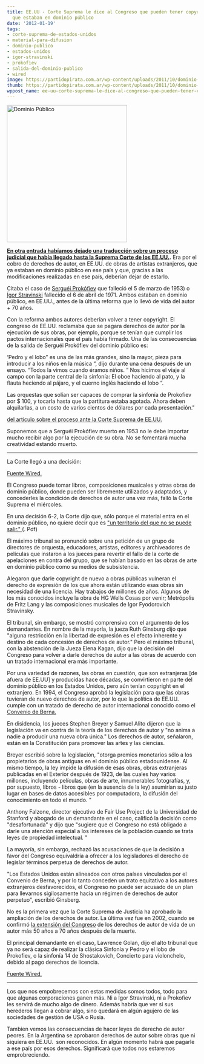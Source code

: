 ```yaml
---
title: EE.UU - Corte Suprema le dice al Congreso que pueden tener copyright obras
  que estaban en dominio público
date: '2012-01-19'
tags:
- corte-suprema-de-estados-unidos
- material-para-difusion
- dominio-publico
- estados-unidos
- igor-stravinski
- prokofiev
- salida-del-dominio-publico
- wired
image: https://partidopirata.com.ar/wp-content/uploads/2011/10/dominio-publico.jpg
thumb: https://partidopirata.com.ar/wp-content/uploads/2011/10/dominio-publico-150x150.jpg
wppost_name: ee-uu-corte-suprema-le-dice-al-congreso-que-pueden-tener-copyright-obras-que-estaban-en-dominio-publico
---
```


<a href="https://partidopirata.com.ar/wp-content/uploads/2011/10/dominio-publico.jpg"><img class="aligncenter size-full wp-image-1949" title="dominio-publico" src="https://partidopirata.com.ar/wp-content/uploads/2011/10/dominio-publico.jpg" alt="Dominio Público" width="317" height="361" /></a>

<strong><a href="https://partidopirata.com.ar/1948/suprema-corte-decidira-el-destino-de-millones-de-obras-en-dominio-publico">En otra entrada habíamos dejado una traducción sobre un proceso judicial que había llegado hasta la Suprema Corte de los EE.UU.</a>.</strong> Era por el cobro de derechos de autor, en EE.UU. de obras de artistas extranjeros, que ya estaban en dominio público en ese país y que, gracias a las modificaciones realizadas en ese país, deberían dejar de estarlo.

Citaba el caso de <a href="https://es.wikipedia.org/wiki/Sergu%C3%A9i_Prok%C3%B3fiev" target="_blank">Serguéi Prokófiev</a> que falleció el 5 de marzo de 1953) o <a href="Ígor Stravinski" target="_blank">Ígor Stravinski</a> fallecido el 6 de abril de 1971.
Ambos estaban en dominio público, en EE.UU., antes de la última reforma que lo llevó de vida del autor + 70 años.

Con la reforma ambos autores deberían volver a tener copyright. El congreso de EE.UU. reclamaba que se pagara derechos de autor por la ejecución de sus obras, por ejemplo, porque se tenían que cumplir los pactos internacionales que el país había firmado.
Una de las consecuencias de la salida de Serguéi Prokófiev del dominio público es:

‘Pedro y el lobo” es una de las más grandes, sino la mayor, pieza para introducir a los niños en la música “, dijo durante una cena después de un ensayo. “Todos la vimos cuando éramos niños. ” Nos hicimos el viaje al campo con la parte central de la sinfonía: El oboe haciendo al pato, y la flauta heciendo al pájaro, y el cuerno inglés haciendo el lobo “.

Las orquestas que solían ser capaces de comprar la sinfonía de Prokofiev por $ 100, y tocarla hasta que la partitura estaba agotada. Ahora deben alquilarlas, a un costo de varios cientos de dólares por cada presentación."

<a href="https://partidopirata.com.ar/1948/suprema-corte-decidira-el-destino-de-millones-de-obras-en-dominio-publico">del artículo sobre el proceso ante la Corte Suprema de EE.UU.</a>

Suponemos que a Serguéi Prokófiev muerto en 1953 no le debe importar mucho recibir algo por la ejecución de su obra. No se fomentará mucha creatividad estando muerto.

<hr />

La Corte llegó a una decisión:

<a href="http://www.wired.com/threatlevel/2012/01/scotus-re-copyright-decision/" target="_blank">Fuente Wired.</a>

El Congreso puede tomar libros, composiciones musicales y otras obras de dominio público, donde pueden ser libremente utilizados y adaptados, y concederles la condición de derechos de autor una vez más, falló la Corte Suprema el miércoles.

En una decisión 6-2, la Corte dijo que, sólo porque el material entra en el dominio público, no quiere decir que es <a href="http://www.wired.com/images_blogs/threatlevel/2012/01/golanscotusruling.pdf" target="_blank">"un territorio del que no se puede salir." </a>(. Pdf)

El máximo tribunal se pronunció sobre una petición de un grupo de directores de orquesta, educadores, artistas, editores y archiveadores de películas que instaron a los jueces para revertir el fallo de la corte de apelaciones en contra del grupo, que se habían basado en las obras de arte en dominio público como su medios de subsistencia.

Alegaron que darle copyright de nuevo a obras públicas vulneran el derecho de expresión de los que ahora están utilizando esas obras sin necesidad de una licencia. Hay trabajos de millones de años. Algunos de los más conocidos incluye la obra de HG Wells Cosas por venir; Metrópolis de Fritz Lang y las composiciones musicales de Igor Fyodorovich Stravinsky.

El tribunal, sin embargo, se mostró comprensivo con el argumento de los demandantes. En nombre de la mayoría, la jueza Ruth Ginsburg dijo que "alguna restricción en la libertad de expresión es el efecto inherente y destino de cada concesión de derechos de autor." Pero el máximo tribunal, con la abstención de la Jueza Elena Kagan, dijo que la decisión del Congreso para volver a darle derechos de autor a las obras de acuerdo con un tratado internacional era más importante.

Por una variedad de razones, las obras en cuestión, que son extranjeras [de afuera de EE.UU] y producidas hace décadas, se convirtieron en parte del dominio público en los Estados Unidos, pero aún tenían copyright en el extranjero. En 1994, el Congreso aprobó la legislación para que las obras tuvieran de nuevo derechos de autor, por lo que la política de EE.UU. cumple con un tratado de derecho de autor internacional conocido como el <a href="http://www.wipo.int/treaties/en/ip/berne/trtdocs_wo001.html" target="_blank">Convenio de Berna.</a>

En disidencia, los jueces Stephen Breyer y Samuel Alito dijeron que la legislación va en contra de la teoría de los derechos de autor y "no anima a nadie a producir una nueva obra única." Los derechos de autor, señalaron, están en la Constitución para promover las artes y las ciencias.

Breyer escribió sobre la legislación, "otorga premios monetarios sólo a los propietarios de obras antiguas en el dominio público estadounidense. Al mismo tiempo, la ley impide la difusión de esas obras, obras extranjeras publicadas en el Exterior después de 1923, de las cuales hay varios millones, incluyendo películas, obras de arte, innumerables fotografías, y, por supuesto, libros - libros que (en la ausencia de la ley) asumirían su justo lugar en bases de datos accesibles por computadora, la difusión del conocimiento en todo el mundo. "

Anthony Falzone, director ejecutivo de Fair Use Project de la Universidad de Stanford y abogado de un demandante en el caso, calificó la decisión como "desafortunada" y dijo que "sugiere que el Congreso no está obligado a darle una atención especial a los intereses de la población cuando se trata leyes de propiedad intelectual. "

La mayoría, sin embargo, rechazó las acusaciones de que la decisión a favor del Congreso equivaldría a ofrecer a los legisladores el derecho de legislar términos perpetua de derechos de autor.

"Los Estados Unidos están alineados con otros países vinculados por el Convenio de Berna, y por lo tanto conceden un trato equitativo a los autores extranjeros desfavorecidos, el Congreso no puede ser acusado de un plan para llevarnos sigilosamente hacia un régimen de derechos de autor perpetuo", escribió Ginsberg.

No es la primera vez que la Corte Suprema de Justicia ha aprobado la ampliación de los derechos de autor. La última vez fue en 2002, cuando se confirmó <a href="http://www.oyez.org/cases/2000-2009/2002/2002_01_618" target="_blank">la extensión del Congreso</a> de los derechos de autor de vida de un autor más 50 años a 70 años después de la muerte.

El principal demandante en el caso, Lawrence Golan, dijo el alto tribunal que ya no será capaz de realizar la clásica Sinfonía y Pedro y el lobo de Prokofiev, o la sinfonía 14 de Shostakovich, Concierto para violonchelo, debido al pago derechos de licencia.

<a href="http://www.wired.com/threatlevel/2012/01/scotus-re-copyright-decision/" target="_blank">Fuente Wired.</a>

<hr />

Los que nos empobrecemos con estas medidas somos todos, todo para que algunas corporaciones ganen más. Ni a Ígor Stravinski, ni a Prokofiev les servirá de mucho algo de dinero. Además habría que ver si sus herederos llegan a cobrar algo, sino quedará en algún agujero de las sociedades de gestión de USA o Rusia.

Tambien vemos las consecuencias de hacer leyes de derecho de autor peores. En la Argentina se aprobaron derechos de autor sobre obras que ni siquiera en EE.UU.  son reconocidos. En algún momento habrá que pagarle a ese país por esos derechos. Significará que todos nos estaremos emprobreciendo.

&nbsp;
